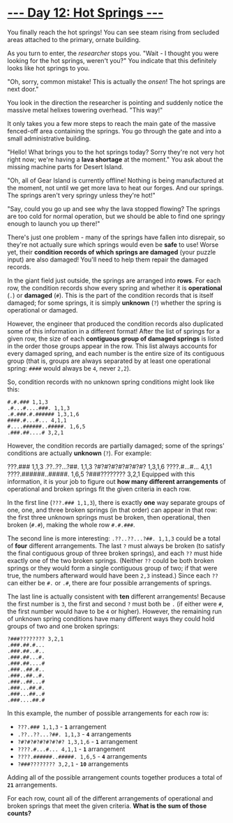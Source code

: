 # [--- Day 12: Hot Springs ---](https://adventofcode.com/2023/day/12)
You finally reach the hot springs! You can see steam rising from secluded areas attached to the primary, ornate building.

As you turn to enter, the *researcher* stops you. "Wait - I thought you were looking for the hot springs, weren't you?" You indicate that this definitely looks like hot springs to you.

"Oh, sorry, common mistake! This is actually the *onsen*! The hot springs are next door."

You look in the direction the researcher is pointing and suddenly notice the massive metal helixes towering overhead. "This way!"

It only takes you a few more steps to reach the main gate of the massive fenced-off area containing the springs. You go through the gate and into a small administrative building.

"Hello! What brings you to the hot springs today? Sorry they're not very hot right now; we're having a **lava shortage** at the moment." You ask about the missing machine parts for Desert Island.

"Oh, all of Gear Island is currently offline! Nothing is being manufactured at the moment, not until we get more lava to heat our forges. And our springs. The springs aren't very springy unless they're hot!"

"Say, could you go up and see why the lava stopped flowing? The springs are too cold for normal operation, but we should be able to find one springy enough to launch you up there!"

There's just one problem - many of the springs have fallen into disrepair, so they're not actually sure which springs would even be **safe** to use! Worse yet, their **condition records of which springs are damaged** (your puzzle input) are also damaged! You'll need to help them repair the damaged records.

In the giant field just outside, the springs are arranged into **rows**. For each row, the condition records show every spring and whether it is **operational** (`.`) or **damaged** (`#`). This is the part of the condition records that is itself damaged; for some springs, it is simply **unknown** (`?`) whether the spring is operational or damaged.

However, the engineer that produced the condition records also duplicated some of this information in a different format! After the list of springs for a given row, the size of each **contiguous group of damaged springs** is listed in the order those groups appear in the row. This list always accounts for every damaged spring, and each number is the entire size of its contiguous group (that is, groups are always separated by at least one operational spring: `####` would always be `4`, never `2,2`).

So, condition records with no unknown spring conditions might look like this:
```
#.#.### 1,1,3
.#...#....###. 1,1,3
.#.###.#.###### 1,3,1,6
####.#...#... 4,1,1
#....######..#####. 1,6,5
.###.##....# 3,2,1
```
However, the condition records are partially damaged; some of the springs' conditions are actually **unknown** (`?`). For example:

???.### 1,1,3
.??..??...?##. 1,1,3
?#?#?#?#?#?#?#? 1,3,1,6
????.#...#... 4,1,1
????.######..#####. 1,6,5
?###???????? 3,2,1
Equipped with this information, it is your job to figure out **how many different arrangements** of operational and broken springs fit the given criteria in each row.

In the first line (`???.### 1,1,3`), there is exactly **one** way separate groups of one, one, and three broken springs (in that order) can appear in that row: the first three unknown springs must be broken, then operational, then broken (`#.#`), making the whole row `#.#.###`.

The second line is more interesting: `.??..??...?##. 1,1,3` could be a total of **four** different arrangements. The last `?` must always be broken (to satisfy the final contiguous group of three broken springs), and each `??` must hide exactly one of the two broken springs. (Neither `??` could be both broken springs or they would form a single contiguous group of two; if that were true, the numbers afterward would have been `2,3` instead.) Since each `??` can either be `#.` or `.#`, there are four possible arrangements of springs.

The last line is actually consistent with **ten** different arrangements! Because the first number is `3`, the first and second `?` must both be `.` (if either were `#`, the first number would have to be `4` or higher). However, the remaining run of unknown spring conditions have many different ways they could hold groups of two and one broken springs:
```
?###???????? 3,2,1
.###.##.#...
.###.##..#..
.###.##...#.
.###.##....#
.###..##.#..
.###..##..#.
.###..##...#
.###...##.#.
.###...##..#
.###....##.#
```
In this example, the number of possible arrangements for each row is:

- `???.### 1,1,3` - **`1`** arrangement
- `.??..??...?##. 1,1,3` - **`4`** arrangements
- `?#?#?#?#?#?#?#? 1,3,1,6` - **`1`** arrangement
- `????.#...#... 4,1,1` - **`1`** arrangement
- `????.######..#####. 1,6,5` - **`4`** arrangements
- `?###???????? 3,2,1` - **`10`** arrangements

Adding all of the possible arrangement counts together produces a total of **`21`** arrangements.

For each row, count all of the different arrangements of operational and broken springs that meet the given criteria. **What is the sum of those counts?**